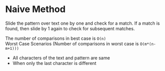 # Naive Method

Slide the pattern over text one by one and check for a match. If a match is found, then slide by 1 again to check for subsequent matches.  

The number of comparisons in best case is `O(n)`  
Worst Case Scenarios (Number of comparisons in worst case is `O(m*(n-m+1)))`  
- All characters of the text and pattern are same
- When only the last character is different
